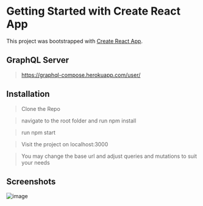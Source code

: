 # Getting Started with Create React App

This project was bootstrapped with [Create React App](https://github.com/facebook/create-react-app).

## GraphQL Server
> https://graphql-compose.herokuapp.com/user/

## Installation
> Clone the Repo

> navigate to the root folder and run npm install

> run npm start

> Visit the project on localhost:3000 

> You may change the base url and adjust queries and mutations to suit your needs

## Screenshots
![image](https://user-images.githubusercontent.com/84548265/182998854-eb3152f7-9794-4175-b912-1b70fc3497e4.png)


